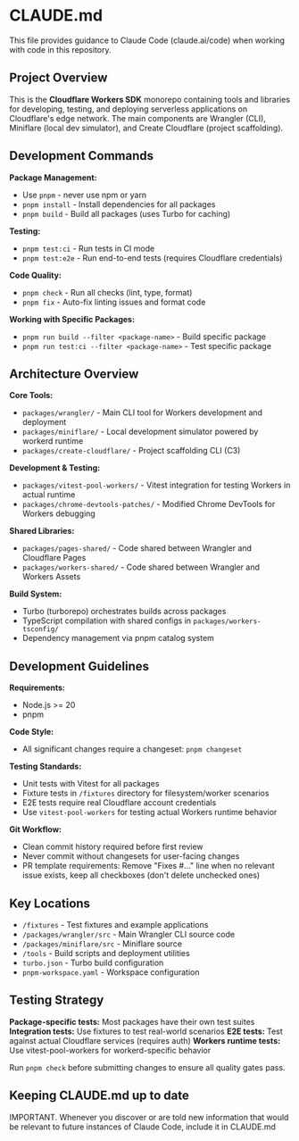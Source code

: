 # CLAUDE.md

This file provides guidance to Claude Code (claude.ai/code) when working with code in this repository.

## Project Overview

This is the **Cloudflare Workers SDK** monorepo containing tools and libraries for developing, testing, and deploying serverless applications on Cloudflare's edge network. The main components are Wrangler (CLI), Miniflare (local dev simulator), and Create Cloudflare (project scaffolding).

## Development Commands

**Package Management:**

- Use `pnpm` - never use npm or yarn
- `pnpm install` - Install dependencies for all packages
- `pnpm build` - Build all packages (uses Turbo for caching)

**Testing:**

- `pnpm test:ci` - Run tests in CI mode
- `pnpm test:e2e` - Run end-to-end tests (requires Cloudflare credentials)

**Code Quality:**

- `pnpm check` - Run all checks (lint, type, format)
- `pnpm fix` - Auto-fix linting issues and format code

**Working with Specific Packages:**

- `pnpm run build --filter <package-name>` - Build specific package
- `pnpm run test:ci --filter <package-name>` - Test specific package

## Architecture Overview

**Core Tools:**

- `packages/wrangler/` - Main CLI tool for Workers development and deployment
- `packages/miniflare/` - Local development simulator powered by workerd runtime
- `packages/create-cloudflare/` - Project scaffolding CLI (C3)

**Development & Testing:**

- `packages/vitest-pool-workers/` - Vitest integration for testing Workers in actual runtime
- `packages/chrome-devtools-patches/` - Modified Chrome DevTools for Workers debugging

**Shared Libraries:**

- `packages/pages-shared/` - Code shared between Wrangler and Cloudflare Pages
- `packages/workers-shared/` - Code shared between Wrangler and Workers Assets

**Build System:**

- Turbo (turborepo) orchestrates builds across packages
- TypeScript compilation with shared configs in `packages/workers-tsconfig/`
- Dependency management via pnpm catalog system

## Development Guidelines

**Requirements:**

- Node.js >= 20
- pnpm

**Code Style:**

- All significant changes require a changeset: `pnpm changeset`

**Testing Standards:**

- Unit tests with Vitest for all packages
- Fixture tests in `/fixtures` directory for filesystem/worker scenarios
- E2E tests require real Cloudflare account credentials
- Use `vitest-pool-workers` for testing actual Workers runtime behavior

**Git Workflow:**

- Clean commit history required before first review
- Never commit without changesets for user-facing changes
- PR template requirements: Remove "Fixes #..." line when no relevant issue exists, keep all checkboxes (don't delete unchecked ones)

## Key Locations

- `/fixtures` - Test fixtures and example applications
- `/packages/wrangler/src` - Main Wrangler CLI source code
- `/packages/miniflare/src` - Miniflare source
- `/tools` - Build scripts and deployment utilities
- `turbo.json` - Turbo build configuration
- `pnpm-workspace.yaml` - Workspace configuration

## Testing Strategy

**Package-specific tests:** Most packages have their own test suites
**Integration tests:** Use fixtures to test real-world scenarios
**E2E tests:** Test against actual Cloudflare services (requires auth)
**Workers runtime tests:** Use vitest-pool-workers for workerd-specific behavior

Run `pnpm check` before submitting changes to ensure all quality gates pass.

## Keeping CLAUDE.md up to date

IMPORTANT. Whenever you discover or are told new information that would be relevant to future instances of Claude Code, include it in CLAUDE.md
